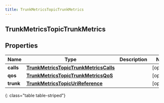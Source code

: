 ```yaml
---
title: TrunkMetricsTopicTrunkMetrics
---
```

## TrunkMetricsTopicTrunkMetrics


## Properties

| Name | Type | Description | Notes |
| ------------ | ------------- | ------------- | ------------- |
| **calls** | <!----><!---->[**TrunkMetricsTopicTrunkMetricsCalls**](TrunkMetricsTopicTrunkMetricsCalls.html)<!----> |  |  [optional] |
| **qos** | <!----><!---->[**TrunkMetricsTopicTrunkMetricsQoS**](TrunkMetricsTopicTrunkMetricsQoS.html)<!----> |  |  [optional] |
| **trunk** | <!----><!---->[**TrunkMetricsTopicUriReference**](TrunkMetricsTopicUriReference.html)<!----> |  |  [optional] |
{: class="table table-striped"}



